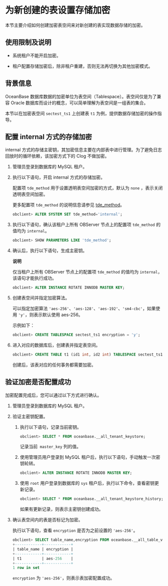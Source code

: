 为新创建的表设置存储加密 
=================================

本节主要介绍如何创建加密表空间来对新创建的表实现数据存储的加密。

使用限制及说明 
----------------------------

* 系统租户不能开启加密。

  

* 租户配置存储加密后，除非租户重建，否则无法再切换为其他加密模式。

  




背景信息 
-------------------------

OceanBase 数据库数据的加密单位为表空间（Tablespace）。表空间仅是为了兼容 Oracle 数据库而设计的概念，可以简单理解为表空间是一组表的集合。

本节以在加密表空间 `sectest_ts1` 上创建表 `t1` 为例，提供数据存储加密的操作指导。

配置 internal 方式的存储加密 
----------------------------------------

internal 方式的存储主密钥，其加密信息主要在内部表中进行管理。为了避免日志回放时的循环依赖，该加密方式下的 Clog 不做加密。

1. 管理员登录到数据库的 MySQL 租户。

   

2. 执行以下语句，开启 internal 方式的存储加密。

   配置项 `tde_method` 用于设置透明表空间加密的方式，默认为 `none` ，表示关闭透明表空间加密。

   更多配置项 `tde_method` 的说明信息请参见 [tde_method](../../../../12.reference-guide/3.system-configuration-items/200.tde_method.md)。

   ```sql
   obclient> ALTER SYSTEM SET tde_method='internal';
   ```

   

3. 执行以下语句，确认该租户上所有 OBServer 节点上的配置项 `tde_method` 的值均为 `internal`。

   ```sql
   obclient> SHOW PARAMETERS LIKE 'tde_method';
   ```

   

4. 确认后，执行以下语句，生成主密钥。

   **说明**

   

   仅当租户上所有 OBServer 节点上的配置项 `tde_method` 的值均为 `internal`，该语句才能执行成功。

   ```sql
   obclient> ALTER INSTANCE ROTATE INNODB MASTER KEY;
   ```

   

5. 创建表空间并指定加密算法。

   可以指定加密算法 `'aes-256'`、`'aes-128'`、`'aes-192'`、`'sm4-cbc'`，如果使用 `'y'`，则表示默认使用 aes-256。

   示例如下：

   ```sql
   obclient> CREATE TABLESPACE sectest_ts1 encryption = 'y'; 
   ```

   

6. 进入对应的数据库后，创建表并指定表空间。

   ```sql
   obclient> CREATE TABLE t1 (id1 int, id2 int) TABLESPACE sectest_ts1;
   ```

   

   创建后，该表对应的任何事务都需要加密。
   




验证加密是否配置成功 
-------------------------------

加密配置完成后，您可以通过以下方式进行确认。

1. 管理员登录到数据库的 MySQL 租户。

   

2. 验证主密钥配置。

   1. 执行以下语句，记录当前密钥。

      ```sql
      obclient> SELECT * FROM oceanbase.__all_tenant_keystore;
      ```

      

      记录当前` master_key` 列的值。
      
   
   2. 使用管理员用户登录到 MySQL 租户后，执行以下语句，手动触发一次密钥轮转。

      ```sql
      obclient> ALTER INSTANCE ROTATE INNODB MASTER KEY; 
      ```

      
   
   3. 使用 `root` 用户登录到数据库的 `sys` 租户后，执行以下命令，查看密钥更新记录。

      ```sql
      obclient> SELECT * FROM oceanbase.__all_tenant_keystore_history;
      ```

      

      如果有更新记录，则表示主密钥创建成功。
      
   

   

3. 确认表空间内的表是否标记为加密。

   执行以下语句，查看 `encryption` 是否为之前设置的 `'aes-256'`。

   ```sql
   obclient> SELECT table_name,encryption FROM oceanbase.__all_table_v2;
   +------------+------------+
   | table_name | encryption |
   +------------+------------+
   | t1         | aes-256    |
   +------------+------------+
   1 row in set
   ```

   

   `encryption` 为 `'aes-256'`，则表示表加密配置成功。
   



